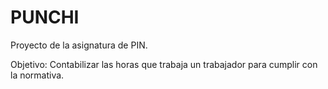 # PUNCHI

Proyecto de la asignatura de PIN.

Objetivo:
Contabilizar las horas que trabaja un trabajador para cumplir con la normativa.
